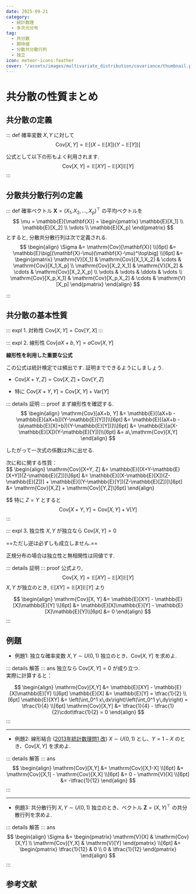 ```yaml
---
date: 2025-09-21
category:
  - 統計数理
  - 多次元分布
tag:
  - 共分散
  - 期待値
  - 分散共分散行列
  - 独立
icon: meteor-icons:feather
cover: "/assets/images/multivariate_distribution/covariance/thumbnail.png" 
---
```


<!-- more -->

# 共分散の性質まとめ

## 共分散の定義
::: def
確率変数 $X, Y$ に対して
$$
\mathrm{Cov}[X, Y] = \mathbb{E}[(X-\mathbb{E}[X])(Y-\mathbb{E}[Y])]
$$

公式として以下の形もよく利用されます.
$$
\mathrm{Cov}[X, Y] = \mathbb{E}[XY] - \mathbb{E}[X]\mathbb{E}[Y]
$$
:::

## 分散共分散行列の定義

::: def
確率ベクトル $\mathbf{X} = (X_1, X_2, \dots, X_p)^\top$ の平均ベクトルを  
$$
\mu = \mathbb{E}[\mathbf{X}] = 
\begin{pmatrix}
\mathbb{E}[X_1] \\ \mathbb{E}[X_2] \\ \vdots \\ \mathbb{E}[X_p]
\end{pmatrix}
$$
とすると, 分散共分散行列は次で定義される.  
$$
\begin{align}
\Sigma 
&= \mathrm{Cov}[\mathbf{X}] \\[6pt]
&= \mathbb{E}\big[(\mathbf{X}-\mu)(\mathbf{X}-\mu)^\top\big] \\[6pt]
&=
\begin{pmatrix}
\mathrm{V}[X_1] & \mathrm{Cov}[X_1,X_2] & \cdots & \mathrm{Cov}[X_1,X_p] \\
\mathrm{Cov}[X_2,X_1] & \mathrm{V}[X_2] & \cdots & \mathrm{Cov}[X_2,X_p] \\
\vdots & \vdots & \ddots & \vdots \\
\mathrm{Cov}[X_p,X_1] & \mathrm{Cov}[X_p,X_2] & \cdots & \mathrm{V}[X_p]
\end{pmatrix}
\end{align}
$$

:::

## 共分散の基本性質

::: expl 1. 対称性
$\mathrm{Cov}[X, Y] = \mathrm{Cov}[Y, X]$
:::

::: expl 2. 線形性
$\mathrm{Cov}[aX+b, Y] = a\mathrm{Cov}[X, Y]$

**線形性を利用した重要な公式**

この公式は統計検定では頻出です. 証明までできるようにしましょう. 

- $\mathrm{Cov}[X+Y, Z] = \mathrm{Cov}[X,Z] + \mathrm{Cov}[Y,Z]$

- 特に $\mathrm{Cov}[X+Y, Y] = \mathrm{Cov}[X,Y] + \mathrm{Var}[Y]$

::: details 証明
::: proof
まず線形性を確認する.   
$$
\begin{align}
\mathrm{Cov}[aX+b, Y]
&= \mathbb{E}[(aX+b - \mathbb{E}[aX+b])(Y-\mathbb{E}[Y])]\\[6pt]
&= \mathbb{E}[(aX+b - (a\mathbb{E}[X]+b))(Y-\mathbb{E}[Y])]\\[6pt]
&= \mathbb{E}[a(X-\mathbb{E}[X])(Y-\mathbb{E}[Y])]\\[6pt]
&= a\,\mathrm{Cov}[X,Y]
\end{align}
$$

したがって一次式の係数は外に出せる.   

次に和に関する性質：  
$$
\begin{align}
\mathrm{Cov}[X+Y, Z]
&= \mathbb{E}[(X+Y-\mathbb{E}[X+Y])(Z-\mathbb{E}[Z])]\\[6pt]
&= \mathbb{E}[(X-\mathbb{E}[X])(Z-\mathbb{E}[Z])] + \mathbb{E}[(Y-\mathbb{E}[Y])(Z-\mathbb{E}[Z])]\\[6pt]
&= \mathrm{Cov}[X,Z] + \mathrm{Cov}[Y,Z]\\[6pt]
\end{align}

$$
特に $Z=Y$ とすると  
$$
\mathrm{Cov}[X+Y, Y] = \mathrm{Cov}[X,Y] + \mathrm{V}[Y]
$$
:::

::: expl 3. 独立性
$X, Y$ が独立なら $\mathrm{Cov}[X,Y] = 0$

==ただし逆は必ずしも成立しません.==

正規分布の場合は独立性と無相関性は同値です. 

::: details 証明
::: proof
公式より,
$$
\mathrm{Cov}[X, Y] = \mathbb{E}[XY] - \mathbb{E}[X]\mathbb{E}[Y]
$$
$X, Y$ が独立のとき, $\mathbb{E}[XY] = \mathbb{E}[X]\mathbb{E}[Y]$ より

$$
\begin{align}
\mathrm{Cov}[X, Y]
&= \mathbb{E}[XY] - \mathbb{E}[X]\mathbb{E}[Y] \\[6pt]
&= \mathbb{E}[X]\mathbb{E}[Y] - \mathbb{E}[X]\mathbb{E}[Y]\\[6pt]
&= 0
\end{align}
$$
:::

## 例題

- 例題1: 独立な確率変数
$X, Y \sim U(0,1)$ 独立のとき、$\mathrm{Cov}[X,Y]$ を求めよ. 

::: details 解答
::: ans
独立なら $\mathrm{Cov}[X,Y]=0$ が成り立つ.   
実際に計算すると：

$$
\begin{align}
\mathrm{Cov}[X,Y] &= \mathbb{E}[XY] - \mathbb{E}[X]\mathbb{E}[Y] \\[6pt]
\mathbb{E}[X] &= \mathbb{E}[Y] = \tfrac{1}{2} \\[6pt]
\mathbb{E}[XY] &= \left(\int_0^1 x\,dx\right)\left(\int_0^1 y\,dy\right) = \tfrac{1}{4} \\[6pt]
\mathrm{Cov}[X,Y] &= \tfrac{1}{4} - \tfrac{1}{2}\cdot\tfrac{1}{2} = 0
\end{align}
$$
:::

---

- 例題2: 線形結合 ([2013年統計数理問1 改](/posts/grade1_1/2013/1.md))
$X \sim U(0,1)$ とし、$Y = 1 - X$ のとき、$\mathrm{Cov}[X,Y]$ を求めよ. 

::: details 解答
::: ans
$$
\begin{align}
\mathrm{Cov}[X,Y] &= \mathrm{Cov}[X,1-X] \\[6pt]
&= \mathrm{Cov}[X,1] - \mathrm{Cov}[X,X] \\[6pt]
&= 0 - \mathrm{V}[X] \\[6pt]
&= -\tfrac{1}{12}
\end{align}
$$
:::

---

- 例題3: 共分散行列
$X,Y \sim U(0,1)$ 独立のとき、ベクトル $\mathbf{Z} = (X,Y)^\top$ の共分散行列を求めよ. 

::: details 解答
::: ans
$$
\begin{align}
\Sigma &= 
\begin{pmatrix}
\mathrm{V}[X] & \mathrm{Cov}[X,Y] \\
\mathrm{Cov}[Y,X] & \mathrm{V}[Y]
\end{pmatrix} \\[6pt]
&=
\begin{pmatrix}
\tfrac{1}{12} & 0 \\
0 & \tfrac{1}{12}
\end{pmatrix}
\end{align}
$$
:::

## 参考文献
<AffiliateBook id="takemura_gen_stats"/>